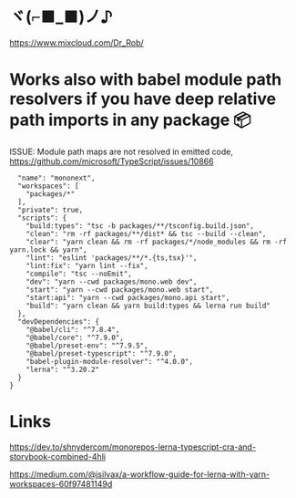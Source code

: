 # ヾ(⌐■_■)ノ♪ 
https://www.mixcloud.com/Dr_Rob/

# Works also with babel module path resolvers if you have deep relative path imports in any package 📦
ISSUE: Module path maps are not resolved in emitted code, https://github.com/microsoft/TypeScript/issues/10866

```json{
  "name": "mononext",
  "workspaces": [
    "packages/*"
  ],
  "private": true,
  "scripts": {
    "build:types": "tsc -b packages/**/tsconfig.build.json",
    "clean": "rm -rf packages/**/dist* && tsc --build --clean",
    "clear": "yarn clean && rm -rf packages/*/node_modules && rm -rf yarn.lock && yarn",
    "lint": "eslint 'packages/**/*.{ts,tsx}'",
    "lint:fix": "yarn lint --fix",
    "compile": "tsc --noEmit",
    "dev": "yarn --cwd packages/mono.web dev",
    "start": "yarn --cwd packages/mono.web start",
    "start:api": "yarn --cwd packages/mono.api start",
    "build": "yarn clean && yarn build:types && lerna run build"
  },
  "devDependencies": {
    "@babel/cli": "^7.8.4",
    "@babel/core": "^7.9.0",
    "@babel/preset-env": "^7.9.5",
    "@babel/preset-typescript": "^7.9.0",
    "babel-plugin-module-resolver": "^4.0.0",
    "lerna": "^3.20.2"
  }
}
```

# Links
https://dev.to/shnydercom/monorepos-lerna-typescript-cra-and-storybook-combined-4hli

https://medium.com/@jsilvax/a-workflow-guide-for-lerna-with-yarn-workspaces-60f97481149d

